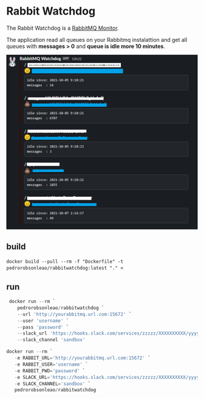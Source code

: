 # Rabbit Watchdog

The Rabbit Watchdog is a [RabbitMQ Monitor](https://rabbitmq.com/).

The application read all queues on your Rabbitmq instalattion and get all queues with **messages > 0** and **queue is idle more 10 minutes**.

![rabbit](./img/RabbitMQWatchdog.png)

## build

`docker build --pull --rm -f "Dockerfile" -t pedrorobsonleao/rabbitwatchdog:latest "." <`

## run

```powershell
 docker run --rm `
    pedrorobsonleao/rabbitwatchdog `
    --url 'http://yourabbitmq.url.com:15672' `
    --user 'username' `
    --pass 'password' `
    --slack_url 'https://hooks.slack.com/services/zzzzz/XXXXXXXXXX/yyyyyyyy' `
    --slack_channel 'sandbox'
 ```

 ```powershell
 docker run --rm `
    -e RABBIT_URL='http://yourabbitmq.url.com:15672' `
    -e RABBIT_USER='username' `
    -e RABBIT_PWD='password' `
    -e SLACK_URL='https://hooks.slack.com/services/zzzzz/XXXXXXXXXX/yyyyyyyy' `
    -e SLACK_CHANNEL='sandbox' `
    pedrorobsonleao/rabbitwatchdog
 ```
